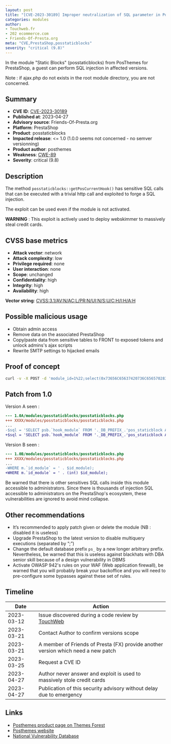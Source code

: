 ```yaml
---
layout: post
title: "[CVE-2023-30189] Improper neutralization of SQL parameter in Posthemes - Static Blocks module for PrestaShop"
categories: modules
author:
- Touchweb.fr
- 202 ecommerce.com
- Friends-Of-Presta.org
meta: "CVE,PrestaShop,posstaticblocks"
severity: "critical (9.8)"
---
```


In the module "Static Blocks" (posstaticblocks) from PosThemes for PrestaShop, a guest can perform SQL injection in affected versions.

Note : if ajax.php do not exists in the root module directory, you are not concerned.

## Summary

* **CVE ID**: [CVE-2023-30189](https://cve.mitre.org/cgi-bin/cvename.cgi?name=CVE-2023-30189)
* **Published at**: 2023-04-27
* **Advisory source**: Friends-Of-Presta.org
* **Platform**: PrestaShop
* **Product**: posstaticblocks
* **Impacted release**: <= 1.0 (1.0.0 seems not concerned - no semver versionning)
* **Product author**: posthemes
* **Weakness**: [CWE-89](https://cwe.mitre.org/data/definitions/89.html)
* **Severity**: critical (9.8)

## Description


The method `posstaticblocks::getPosCurrentHook()` has sensitive SQL calls that can be executed with a trivial http call and exploited to forge a SQL injection.

The exploit can be used even if the module is not activated.

**WARNING** : This exploit is actively used to deploy webskimmer to massively steal credit cards.


## CVSS base metrics

* **Attack vector**: network
* **Attack complexity**: low
* **Privilege required**: none
* **User interaction**: none
* **Scope**: unchanged
* **Confidentiality**: high
* **Integrity**: high
* **Availability**: high

**Vector string**: [CVSS:3.1/AV:N/AC:L/PR:N/UI:N/S:U/C:H/I:H/A:H](https://nvd.nist.gov/vuln-metrics/cvss/v3-calculator?vector=AV:N/AC:L/PR:N/UI:N/S:U/C:H/I:H/A:H)

## Possible malicious usage

* Obtain admin access
* Remove data on the associated PrestaShop
* Copy/paste data from sensitive tables to FRONT to exposed tokens and unlock admins's ajax scripts
* Rewrite SMTP settings to hijacked emails


## Proof of concept


```bash
curl -v -X POST -d 'module_id=1%22;select(0x73656C65637420736C656570283432293B)INTO@a;prepare`b`from@a;execute`b`;--' 'https://preprod.XX/modules/posstaticblocks/ajax.php'
```

## Patch from 1.0

Version A seen : 

```diff
--- 1.0A/modules/posstaticblocks/posstaticblocks.php
+++ XXXX/modules/posstaticblocks/posstaticblocks.php
...
-$sql = 'SELECT psb.`hook_module` FROM '._DB_PREFIX_.'pos_staticblock AS psb LEFT JOIN '._DB_PREFIX_.'pos_staticblock_shop AS pss ON psb.`id_posstaticblock`= pss.`id_posstaticblock` WHERE  psb.`name_module` ="'.$name_module.'" AND pss.`id_shop` = "'.$id_shop.'"';
+$sql = 'SELECT psb.`hook_module` FROM '._DB_PREFIX_.'pos_staticblock AS psb LEFT JOIN '._DB_PREFIX_.'pos_staticblock_shop AS pss ON psb.`id_posstaticblock`= pss.`id_posstaticblock` WHERE  psb.`name_module` ="'.pSQL($name_module).'" AND pss.`id_shop` = "'.(int)$id_shop.'"';
```

Version B seen : 

```diff
--- 1.0B/modules/posstaticblocks/posstaticblocks.php
+++ XXXX/modules/posstaticblocks/posstaticblocks.php
...
-WHERE m.`id_module` = ' . $id_module);
+WHERE m.`id_module` = ' . (int) $id_module);
```

Be warned that there is other sensitives SQL calls inside this module accessible to administrators. Since there is thousands of injection SQL accessible to administrators on the PrestaShop's ecosystem, these vulnerabilities are ignored to avoid mind collapse.

## Other recommendations

* It’s recommended to apply patch given or delete the module (NB : disabled it is useless)
* Upgrade PrestaShop to the latest version to disable multiquery executions (separated by “;”)
* Change the default database prefix `ps_` by a new longer arbitrary prefix. Nevertheless, be warned that this is useless against blackhats with DBA senior skill because of a design vulnerability in DBMS
* Activate OWASP 942's rules on your WAF (Web application firewall), be warned that you will probably break your backoffice and you will need to pre-configure some bypasses against these set of rules.


## Timeline

| Date | Action |
|--|--|
| 2023-03-12 | Issue discovered during a code review by [TouchWeb](https://www.touchweb.fr) |
| 2023-03-21 | Contact Author to confirm versions scope |
| 2023-03-21 | A member of Friends of Presta (FX) provide another version which need a new patch |
| 2023-03-25 | Request a CVE ID |
| 2023-04-27 | Author never answer and exploit is used to massively stole credit cards |
| 2023-04-27 | Publication of this security advisory without delay due to emergency |

## Links

* [Posthemes product page on Themes Forest](https://themeforest.net/user/posthemes/portfolio)
* [Posthemes website](https://posthemes.com/)
* [National Vulnerability Database](https://nvd.nist.gov/vuln/detail/CVE-2023-30189)

